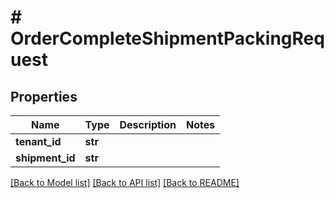 # # OrderCompleteShipmentPackingRequest


## Properties 


Name | Type | Description | Notes
------------ | ------------- | ------------- | -------------
**tenant_id**| **str** |   |
**shipment_id**| **str** |   |


[[Back to Model list]](../../README.md#models) [[Back to API list]](../../README.md#endpoints) [[Back to README]](../../README.md)

